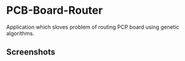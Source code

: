 # PCB-Board-Router
Application which sloves problem of routing PCP board using genetic algorithms.

## Screenshots
[](Assets/Screenshots/board.png)
